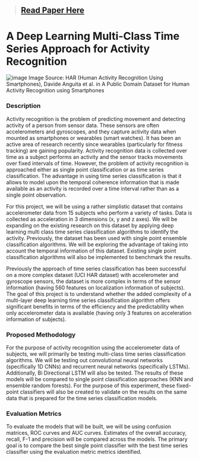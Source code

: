 > ## [Read Paper Here](https://www.researchgate.net/publication/366121073_A_Deep_Learning_Multi-Class_Time_Series_Classification_Approach_for_Human_Activity_Recognition?_sg%5B0%5D=Fqcd0GJfkI4SbOwUv75bRAhbVJ_L0M17kSW7PJAIR5F2umpPeDX9pF_pr-iD2mKLfdRAOsO32YeW7_CzdQfm95vtSz9DyVVVulQDSlGY.9lY7lCZmglY_ZEqRIN3Ricq6aEterBoxFJDE_mgunu9SpssFWVOGPGBwGRUuk4BxBTGiaihG4VmNOFWMbacKww)

# A Deep Learning Multi-Class Time Series Approach for Activity Recognition

![image](https://github.com/syedhadi816/human-activity-recognition-with-deep-learning-multi-class-time-series-classification/assets/53166976/fd8981f5-9be5-4886-a4c4-fc64f0e0b48d)
Image Source: HAR (Human Activity Recognition Using Smartphones), Davide Anguita et al. in A Public Domain Dataset for Human Activity Recognition using Smartphones

### Description

Activity recognition is the problem of predicting movement and detecting activity of a person from sensor data. These sensors are often accelerometers and gyroscopes, and they capture activity data when mounted as smartphones or wearables (smart watches). It has been an active area of research recently since wearables (particularly for fitness tracking) are gaining popularity. Activity recognition data is collected over time as a subject performs an activity and the sensor tracks movements over fixed intervals of time. However, the problem of activity recognition is approached either as single point classification or as time series classification. The advantage in using time series classification is that it allows to model upon the temporal coherence information that is made available as an activity is recorded over a time interval rather than as a single point observation. 

For this project, we will be using a rather simplistic dataset that contains accelerometer data from 15 subjects who perform a variety of tasks. Data is collected as acceleration in 3 dimensions (x, y and z axes). We will be expanding on the existing research on this dataset by applying deep learning multi class time series classification algorithms to identify the activity. Previously, the dataset has been used with single point ensemble classification algorithms. We will be exploring the advantage of taking into account the temporal information of this dataset. Existing single point classification algorithms will also be implemented to benchmark the results. 

Previously the approach of time series classification has been successful on a more complex dataset (UCI HAR dataset) with accelerometer and gyroscope sensors, the dataset is more complex in terms of the sensor information (having 560 features on localization information of subjects). The goal of this project is to understand whether the added complexity of a multi-layer deep learning time series classification algorithm offers significant benefits in terms of the efficiency and the predictability when only accelerometer data is available (having only 3 features on acceleration information of subjects). 


### Proposed Methodology

For the purpose of activity recognition using the accelerometer data of subjects, we will primarily be testing multi-class time series classification algorithms. We will be testing out convolutional neural networks (specifically 1D CNNs) and recurrent neural networks (specifically LSTMs). Additionally, Bi Directional LSTM will also be tested. The results of these models will be compared to single point classification approaches (KNN and ensemble random forests). For the purpose of this experiment, these fixed-point classifiers will also be created to validate on the results on the same data that is prepared for the time series classification models. 

### Evaluation Metrics

To evaluate the models that will be built, we will be using confusion matrices, ROC curves and AUC curves. Estimates of the overall accuracy, recall, F-1 and precision will be compared across the models. The primary goal is to compare the best single point classifier with the best time series classifier using the evaluation metric metrics identified. 


